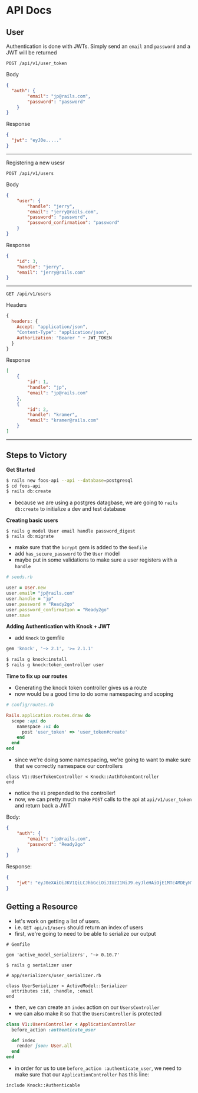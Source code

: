 # API Docs

## User

Authentication is done with JWTs. Simply send an `email` and `password` and a JWT will be returned

`POST /api/v1/user_token`

Body

```json
{ 
  "auth": {
		"email": "jp@rails.com",
		"password": "password"
	}
}
```

Response

```json
{
  "jwt": "eyJ0e....."
}
```

---

Registering a new usesr

`POST /api/v1/users`

Body

```json
{
	"user": {
		"handle": "jerry",
		"email": "jerry@rails.com",
		"password": "password",
		"password_confirmation": "password"
	}
}
```

Response

```json
{
    "id": 3,
    "handle": "jerry",
    "email": "jerry@rails.com"
}
```

---

`GET /api/v1/users`

Headers

```js
{
  headers: {
    Accept: "application/json",
    "Content-Type": "application/json",
    Authorization: "Bearer " + JWT_TOKEN
  }
}
```

Response

```json
[
    {
        "id": 1,
        "handle": "jp",
        "email": "jp@rails.com"
    },
    {
        "id": 2,
        "handle": "kramer",
        "email": "kramer@rails.com"
    }
]
```

---


## Steps to Victory

__Get Started__

```bash
$ rails new foos-api --api --database=postgresql
$ cd foos-api
$ rails db:create
```

* because we are using a postgres datagbase, we are going to `rails db:create` to initialize a dev and test database

__Creating basic users__

```
$ rails g model User email handle password_digest
$ rails db:migrate

```

* make sure that the `bcrypt` gem is added to the `Gemfile`
* add `has_secure_password` to the `User` model
* maybe put in some validations to make sure a user registers with a `handle`

```ruby
# seeds.rb

user = User.new
user.email= "jp@rails.com"
user.handle = "jp"
user.password = "Ready2go"
user.password_confirmation = "Ready2go"
user.save
```

__Adding Authentication with Knock + JWT__

* add `Knock` to gemfile

```ruby
gem 'knock', '~> 2.1', '>= 2.1.1'
```

```bash
$ rails g knock:install
$ rails g knock:token_controller user
```

__Time to fix up our routes__

* Generating the knock token controller gives us a route
* now would be a good time to do some namespacing and scoping


```ruby
# config/routes.rb

Rails.application.routes.draw do
  scope :api do
    namespace :v1 do
      post 'user_token' => 'user_token#create'
    end
  end
end
```


* since we're doing some namespacing, we're going to want to make sure that we correctly namespace our controllers

```
class V1::UserTokenController < Knock::AuthTokenController
end
```

* notice the `V1` prepended to the controller!
* now, we can pretty much make `POST` calls to the api at `api/v1/user_token` and return back a JWT

Body:

```json
{
	"auth": {
		"email": "jp@rails.com",
		"password": "Ready2go"
	}
}
```

Response:

```json
{
    "jwt": "eyJ0eXAiOiJKV1QiLCJhbGciOiJIUzI1NiJ9.eyJleHAiOjE1MTc4MDEyNTcsInN1YiI6MX0.TnkIt3jzPYWxMSF2-DFjXfpLUVlcdt8LFmFe_fIIL0c"
}
```

## Getting a Resource

* let's work on getting a list of users.
* i.e. `GET api/v1/users` should return an index of users
* first, we're going to need to be able to serialize our output

```
# Gemfile

gem 'active_model_serializers', '~> 0.10.7'
```

```
$ rails g serializer user
```

```
# app/serializers/user_serializer.rb

class UserSerializer < ActiveModel::Serializer
  attributes :id, :handle, :email
end
```

* then, we can create an `index` action on our `UsersController`
* we can also make it so that the `UsersController` is protected

```ruby
class V1::UsersController < ApplicationController
  before_action :authenticate_user

  def index
    render json: User.all
  end
end
```

* in order for us to use `before_action :authenticate_user`, we need to make sure that our `ApplicationController` has this line:

```
include Knock::Authenticable
```
